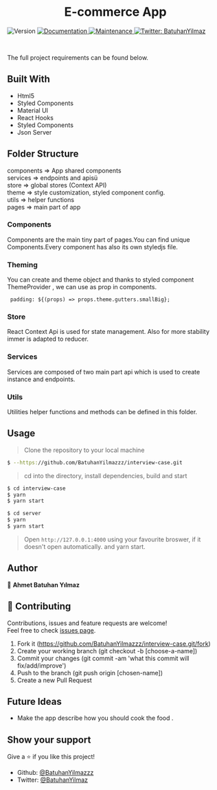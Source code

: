 <h1 align="center">E-commerce App</h1>
<p>
  <img alt="Version" src="https://img.shields.io/badge/version-1.0.0-blue.svg?cacheSeconds=2592000" />
  <a href="https://github.com/BatuhanYilmazzz/interview-case#readme" target="_blank">
    <img alt="Documentation" src="https://img.shields.io/badge/documentation-yes-brightgreen.svg" />
  </a>
  <a href="https://github.com/BatuhanYilmazzz/interview-case/commit-activity" target="_blank">
    <img alt="Maintenance" src="https://img.shields.io/badge/Maintained%3F-yes-green.svg" />
  </a>
  <a href="https://twitter.com/batuhan38008916" target="_blank">
    <img alt="Twitter: BatuhanYilmaz" src="https://img.shields.io/twitter/follow/batuhnnylmazz.svg?style=social" />
  </a>
</p>

<br>

The full project requirements can be found below.

## Built With

- Html5
- Styled Components
- Material UI
- React Hooks
- Styled Components
- Json Server

## Folder Structure

components => App shared components <br/>
services => endpoints and apisü<br/>
store => global stores (Context API)<br/>
theme => style customization, styled component config.<br/>
utils => helper functions<br/>
pages => main part of app <br/>

### Components

Components are the main tiny part of pages.You can find unique Components.Every component has also its own styledjs file.

### Theming

You can create and theme object and thanks to styled component ThemeProvider , we can use as prop in components.

```
 padding: ${(props) => props.theme.gutters.smallBig};

```

### Store

React Context Api is used for state management. Also for more stability immer is adapted to reducer.

### Services

Services are composed of two main part api which is used to create instance and endpoints.

### Utils

Utilities helper functions and methods can be defined in this folder.

## Usage

> Clone the repository to your local machine

```sh
$ --https://github.com/BatuhanYilmazzz/interview-case.git
```

> cd into the directory, install dependencies, build and start

```sh
$ cd interview-case
$ yarn
$ yarn start

$ cd server
$ yarn
$ yarn start

```
> Open `http://127.0.0.1:4000` using your favourite broswer, if it doesn't open automatically.
> and yarn start.

## Author

👤 **Ahmet Batuhan Yılmaz**

## 🤝 Contributing

Contributions, issues and feature requests are welcome!<br />Feel free to check [issues page](https://github.com/BatuhanYilmazzz/NetflixReact/issues).

1. Fork it (https://github.com/BatuhanYilmazzz/interview-case.git/fork)
2. Create your working branch (git checkout -b [choose-a-name])
3. Commit your changes (git commit -am 'what this commit will fix/add/improve')
4. Push to the branch (git push origin [chosen-name])
5. Create a new Pull Request

## Future Ideas

- Make the app describe how you should cook the food .

## Show your support

Give a ⭐️ if you like this project!

- Github: [@BatuhanYilmazzz](https://github.com/BatuhanYilmazzz)
- Twitter: [@BatuhanYilmaz](https://twitter.com/batuhnnylmazz)
